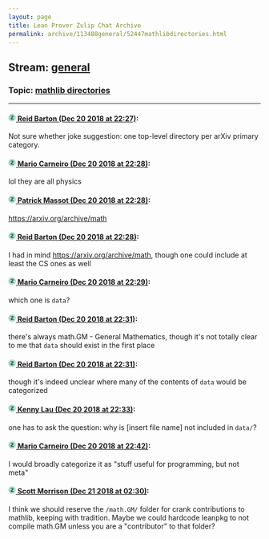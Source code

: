 ```yaml
---
layout: page
title: Lean Prover Zulip Chat Archive 
permalink: archive/113488general/52447mathlibdirectories.html
---
```


## Stream: [general](index.html)
### Topic: [mathlib directories](52447mathlibdirectories.html)

---

#### [![Click to go to Zulip](../../assets/img/zulip2.png) Reid Barton (Dec 20 2018 at 22:27)](https://leanprover.zulipchat.com/#narrow/stream/113488-general/topic/mathlib%20directories/near/152288114):
Not sure whether joke suggestion: one top-level directory per arXiv primary category.

#### [![Click to go to Zulip](../../assets/img/zulip2.png) Mario Carneiro (Dec 20 2018 at 22:28)](https://leanprover.zulipchat.com/#narrow/stream/113488-general/topic/mathlib%20directories/near/152288176):
lol they are all physics

#### [![Click to go to Zulip](../../assets/img/zulip2.png) Patrick Massot (Dec 20 2018 at 22:28)](https://leanprover.zulipchat.com/#narrow/stream/113488-general/topic/mathlib%20directories/near/152288208):
https://arxiv.org/archive/math

#### [![Click to go to Zulip](../../assets/img/zulip2.png) Reid Barton (Dec 20 2018 at 22:28)](https://leanprover.zulipchat.com/#narrow/stream/113488-general/topic/mathlib%20directories/near/152288213):
I had in mind https://arxiv.org/archive/math, though one could include at least the CS ones as well

#### [![Click to go to Zulip](../../assets/img/zulip2.png) Mario Carneiro (Dec 20 2018 at 22:29)](https://leanprover.zulipchat.com/#narrow/stream/113488-general/topic/mathlib%20directories/near/152288227):
which one is `data`?

#### [![Click to go to Zulip](../../assets/img/zulip2.png) Reid Barton (Dec 20 2018 at 22:31)](https://leanprover.zulipchat.com/#narrow/stream/113488-general/topic/mathlib%20directories/near/152288379):
there's always math.GM - General Mathematics, though it's not totally clear to me that `data` should exist in the first place

#### [![Click to go to Zulip](../../assets/img/zulip2.png) Reid Barton (Dec 20 2018 at 22:31)](https://leanprover.zulipchat.com/#narrow/stream/113488-general/topic/mathlib%20directories/near/152288386):
though it's indeed unclear where many of the contents of `data` would be categorized

#### [![Click to go to Zulip](../../assets/img/zulip2.png) Kenny Lau (Dec 20 2018 at 22:33)](https://leanprover.zulipchat.com/#narrow/stream/113488-general/topic/mathlib%20directories/near/152288472):
one has to ask the question: why is [insert file name] not included in `data/`?

#### [![Click to go to Zulip](../../assets/img/zulip2.png) Mario Carneiro (Dec 20 2018 at 22:42)](https://leanprover.zulipchat.com/#narrow/stream/113488-general/topic/mathlib%20directories/near/152289052):
I would broadly categorize it as "stuff useful for programming, but not meta"

#### [![Click to go to Zulip](../../assets/img/zulip2.png) Scott Morrison (Dec 21 2018 at 02:30)](https://leanprover.zulipchat.com/#narrow/stream/113488-general/topic/mathlib%20directories/near/152301210):
I think we should reserve the `/math.GM/` folder for crank contributions to mathlib, keeping with tradition. Maybe we could hardcode leanpkg to not compile math.GM unless you are a "contributor" to that folder?

